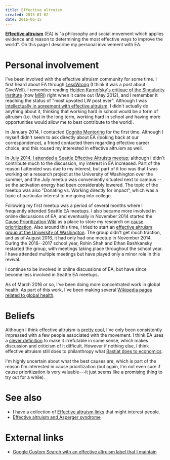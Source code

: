 ```yaml
---
title: Effective altruism
created: 2015-01-02
date: 2016-06-15
---
```


[**Effective altruism**](https://en.wikipedia.org/wiki/Effective_altruism) (EA) is "a philosophy and social movement which applies evidence and reason to determining the most effective ways to improve the world".
On this page I describe my personal involvement with EA.

# Personal involvement

I've been involved with the effective altruism community for some time.
I first heard about EA through [LessWrong]() (I think it was a post about GiveWell).
I remember reading [Holden Karnofsky's critique of the Singularity Institute](http://lesswrong.com/lw/cbs/thoughts_on_the_singularity_institute_si/) (now [MIRI](http://intelligence.org)) right when it came out (May 2012), and I remember it reaching the status of "most upvoted LW post ever".
Although I was [intellectually in agreement with effective altruism](https://www.quora.com/As-someone-who-is-intellectually-in-agreement-with-effective-altruism-but-hasnt-started-earning-money-of-my-own-how-can-I-best-contribute-to-the-Effective-Altruism-Forum), I didn't actually do anything about it, thinking that working hard in school would be a form of altruism (i.e. that in the long term, working hard in school and having more opportunities would allow me to best contribute to the world).

In January 2014, I contacted [Cognito Mentoring]() for the first time.
Although I myself didn't seem to ask directly about EA (looking back at our correspondence), a friend contacted them regarding effective career choice, and this roused my interested in effective altruism as well.

In [July 2014, I attended a Seattle Effective Altruists meetup](https://www.facebook.com/events/266352430227314/); although I didn't contribute much to the discussion, my interest in EA increased.
Part of the reason I attended was due to my interest, but part of it too was
that I was working on a research project at the University of Washington over
the summer, and the July meetup was conveniently situated next to campus -- so
the activation energy had been considerably lowered.
The topic of the meetup was also "Donating vs. Working directly for impact",
which was a topic of particular interest to me going into college.

Following my first meetup was a period of several months where I frequently attended Seattle EA meetups.
I also became more involved in online discussions of EA, and eventually in November 2014 started the [Cause Prioritization Wiki](http://causeprioritization.org/) as a place to store my research on [cause prioritization]().
Also around this time, I tried to start an [effective altruism group at the University of Washington](https://www.facebook.com/groups/EffectiveAltruismUW).
The group didn't get much traction, and as of August 2016, it had only had one
meetup in November 2014.
During the 2016--2017 school year, Rohin Shah and Ethan Bashkansky restarted
the group, with meetings taking place throughout the school year.
I have attended multiple meetings but have played only a minor role in this
revival.

I continue to be involved in online discussions of EA, but have since become less involved in Seattle EA meetups.

As of March 2016 or so, I've been doing more concentrated work in global health.
As part of this work, I've been making several [Wikipedia pages related to global health](wikipedia#global-health).

# Beliefs

Although I think effective altruism is [pretty cool](https://en.wikiquote.org/wiki/The_Social_Network#Sean_Parker), I've only been consistently impressed with a few people associated with the movement.
I think EA uses a [clever definition](http://effective-altruism.com/ea/df/the_outside_critics_of_effective_altruism/26u) to make it irrefutable in some sense, which makes discussion and criticism of it difficult.
However if nothing else, I think effective altruism still does to philanthropy what [Bastiat does to economics](http://econlog.econlib.org/archives/2012/08/the_subtle_valu.html).

I'm highly uncertain about what the best causes are, which is part of the reason I'm interested in cause prioritization (but again, I'm not even sure if cause prioritization is very valuable---it just seems like a promising thing to try out for a while).

# See also

- I have a collection of [Effective altruism links]() that might interest people.
- [Effective altruism and Asperger syndrome]()

# External links

* [Google Custom Search with an effective altruism label that I
  maintain](https://cse.google.com/cse/publicurl?cx=003462416774124900295:tgoyrxzwiha)
